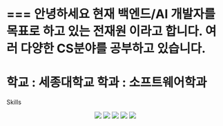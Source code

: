 ===
안녕하세요 
현재 백엔드/AI 개발자를 목표로 하고 있는 전재원 이라고 합니다.
여러 다양한 CS분야를 공부하고 있습니다.
===
학교 : 세종대학교
학과 : 소프트웨어학과
===
Skills
<div align='center'>
  <img src="https://img.shields.io/badge/Python-3776AB?style=flat&logo=Python&logoColor=white"/>
  <img src="https://img.shields.io/badge/HTML5-3776AB?style=flat&logo=HTML5&logoColor=white"/>
  <img src="https://img.shields.io/badge/Javascript-3776AB?style=flat&logo=JavaScript&logoColor=white"/>
  <img src="https://img.shields.io/badge/PostgreSQL-3776AB?style=flat&logo=PostgreSQL&logoColor=white"/>
  <img src="https://img.shields.io/badge/Python-3776AB?style=flat&logo=Python&logoColor=white"/>
</div>
